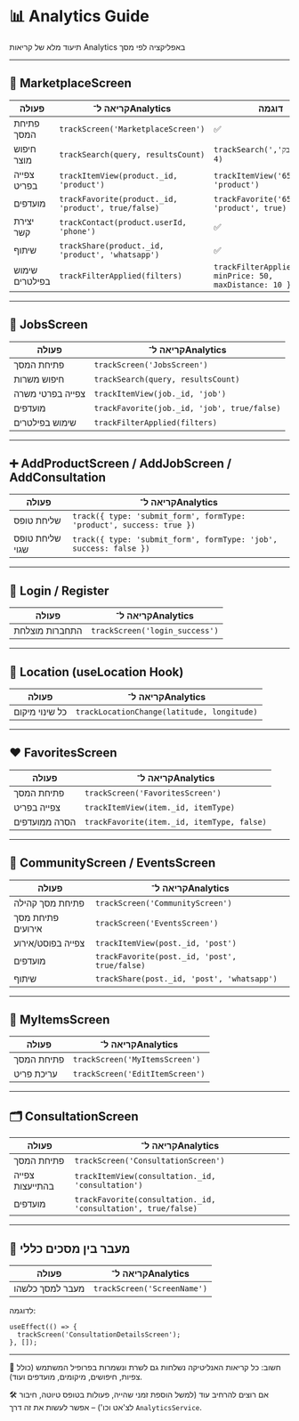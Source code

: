 # 📊 Analytics Guide

תיעוד מלא של קריאות Analytics באפליקציה לפי מסך

---

## 🏪 MarketplaceScreen
| פעולה                 | קריאה ל־Analytics                                     | דוגמה                                                  |
|----------------------|-------------------------------------------------------|---------------------------------------------------------|
| פתיחת המסך           | `trackScreen('MarketplaceScreen')`                    | ✅                                                      |
| חיפוש מוצר          | `trackSearch(query, resultsCount)`                   | `trackSearch('שואב אבק', 4)`                           |
| צפייה בפריט         | `trackItemView(product._id, 'product')`              | `trackItemView('65abc...', 'product')`                |
| מועדפים             | `trackFavorite(product._id, 'product', true/false)`  | `trackFavorite('65abc...', 'product', true)`          |
| יצירת קשר           | `trackContact(product.userId, 'phone')`              | ✅                                                      |
| שיתוף               | `trackShare(product._id, 'product', 'whatsapp')`     | ✅                                                      |
| שימוש בפילטרים      | `trackFilterApplied(filters)`                        | `trackFilterApplied({ minPrice: 50, maxDistance: 10 })`|

---

## 💼 JobsScreen
| פעולה                | קריאה ל־Analytics                                      |
|---------------------|--------------------------------------------------------|
| פתיחת המסך          | `trackScreen('JobsScreen')`                           |
| חיפוש משרות        | `trackSearch(query, resultsCount)`                    |
| צפייה בפרטי משרה   | `trackItemView(job._id, 'job')`                       |
| מועדפים             | `trackFavorite(job._id, 'job', true/false)`           |
| שימוש בפילטרים      | `trackFilterApplied(filters)`                         |

---

## ➕ AddProductScreen / AddJobScreen / AddConsultation
| פעולה               | קריאה ל־Analytics                                                  |
|--------------------|------------------------------------------------------------------|
| שליחת טופס         | `track({ type: 'submit_form', formType: 'product', success: true })` |
| שליחת טופס שגוי    | `track({ type: 'submit_form', formType: 'job', success: false })`    |

---

## 📱 Login / Register
| פעולה                | קריאה ל־Analytics                  |
|---------------------|------------------------------------|
| התחברות מוצלחת      | `trackScreen('login_success')`     |

---

## 🧭 Location (useLocation Hook)
| פעולה                | קריאה ל־Analytics                                     |
|---------------------|--------------------------------------------------------|
| כל שינוי מיקום       | `trackLocationChange(latitude, longitude)`            |

---

## ❤️ FavoritesScreen
| פעולה                | קריאה ל־Analytics                                      |
|---------------------|--------------------------------------------------------|
| פתיחת המסך          | `trackScreen('FavoritesScreen')`                      |
| צפייה בפריט         | `trackItemView(item._id, itemType)`                   |
| הסרה ממועדפים       | `trackFavorite(item._id, itemType, false)`            |

---

## 💬 CommunityScreen / EventsScreen
| פעולה                | קריאה ל־Analytics                                      |
|---------------------|--------------------------------------------------------|
| פתיחת מסך קהילה     | `trackScreen('CommunityScreen')`                      |
| פתיחת מסך אירועים   | `trackScreen('EventsScreen')`                         |
| צפייה בפוסט/אירוע   | `trackItemView(post._id, 'post')`                     |
| מועדפים             | `trackFavorite(post._id, 'post', true/false)`         |
| שיתוף               | `trackShare(post._id, 'post', 'whatsapp')`            |

---

## 🧾 MyItemsScreen
| פעולה                | קריאה ל־Analytics                                      |
|---------------------|--------------------------------------------------------|
| פתיחת המסך          | `trackScreen('MyItemsScreen')`                        |
| עריכת פריט          | `trackScreen('EditItemScreen')`                       |

---

## 🗂️ ConsultationScreen
| פעולה                | קריאה ל־Analytics                                      |
|---------------------|--------------------------------------------------------|
| פתיחת המסך          | `trackScreen('ConsultationScreen')`                  |
| צפייה בהתייעצות     | `trackItemView(consultation._id, 'consultation')`    |
| מועדפים             | `trackFavorite(consultation._id, 'consultation', true/false)` |

---

## 🔁 מעבר בין מסכים כללי
| פעולה                | קריאה ל־Analytics                     |
|---------------------|-----------------------------------------|
| מעבר למסך כלשהו     | `trackScreen('ScreenName')`            |

לדוגמה:
```tsx
useEffect(() => {
  trackScreen('ConsultationDetailsScreen');
}, []);
```

---

📍 חשוב: כל קריאות האנליטיקה נשלחות גם לשרת ונשמרות בפרופיל המשתמש (כולל צפיות, חיפושים, מיקומים, מועדפים ועוד).

🛠 אם רוצים להרחיב עוד (למשל הוספת זמני שהייה, פעולות בטופס טיוטה, חיבור לצ'אט וכו') – אפשר לעשות את זה דרך `AnalyticsService`.

